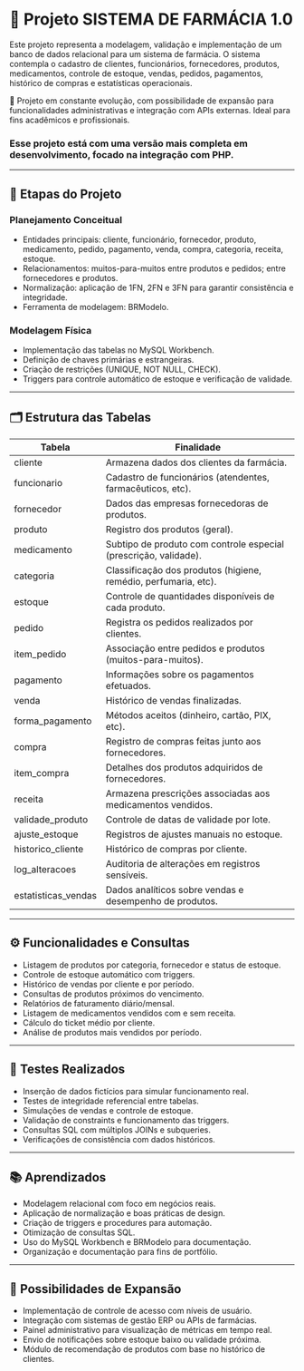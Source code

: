 # 💊 Projeto SISTEMA DE FARMÁCIA 1.0

Este projeto representa a modelagem, validação e implementação de um banco de dados relacional para um sistema de farmácia. O sistema contempla o cadastro de clientes, funcionários, fornecedores, produtos, medicamentos, controle de estoque, vendas, pedidos, pagamentos, histórico de compras e estatísticas operacionais.

📌 Projeto em constante evolução, com possibilidade de expansão para funcionalidades administrativas e integração com APIs externas. Ideal para fins acadêmicos e profissionais.

### Esse projeto está com uma versão mais completa em desenvolvimento, focado na integração com PHP.
---

## 📐 Etapas do Projeto

### Planejamento Conceitual

- Entidades principais: cliente, funcionário, fornecedor, produto, medicamento, pedido, pagamento, venda, compra, categoria, receita, estoque.
- Relacionamentos: muitos-para-muitos entre produtos e pedidos; entre fornecedores e produtos.
- Normalização: aplicação de 1FN, 2FN e 3FN para garantir consistência e integridade.
- Ferramenta de modelagem: BRModelo.

### Modelagem Física

- Implementação das tabelas no MySQL Workbench.
- Definição de chaves primárias e estrangeiras.
- Criação de restrições (UNIQUE, NOT NULL, CHECK).
- Triggers para controle automático de estoque e verificação de validade.

---

## 🗂️ Estrutura das Tabelas

| Tabela                | Finalidade                                                                |
|-----------------------|---------------------------------------------------------------------------|
| cliente               | Armazena dados dos clientes da farmácia.                                  |
| funcionario           | Cadastro de funcionários (atendentes, farmacêuticos, etc).                |
| fornecedor            | Dados das empresas fornecedoras de produtos.                              |
| produto               | Registro dos produtos (geral).                                            |
| medicamento           | Subtipo de produto com controle especial (prescrição, validade).          |
| categoria             | Classificação dos produtos (higiene, remédio, perfumaria, etc).           |
| estoque               | Controle de quantidades disponíveis de cada produto.                      |
| pedido                | Registra os pedidos realizados por clientes.                              |
| item_pedido           | Associação entre pedidos e produtos (muitos-para-muitos).                 |
| pagamento             | Informações sobre os pagamentos efetuados.                                |
| venda                 | Histórico de vendas finalizadas.                                          |
| forma_pagamento       | Métodos aceitos (dinheiro, cartão, PIX, etc).                             |
| compra                | Registro de compras feitas junto aos fornecedores.                        |
| item_compra           | Detalhes dos produtos adquiridos de fornecedores.                         |
| receita               | Armazena prescrições associadas aos medicamentos vendidos.                |
| validade_produto      | Controle de datas de validade por lote.                                   |
| ajuste_estoque        | Registros de ajustes manuais no estoque.                                  |
| historico_cliente     | Histórico de compras por cliente.                                         |
| log_alteracoes        | Auditoria de alterações em registros sensíveis.                           |
| estatisticas_vendas   | Dados analíticos sobre vendas e desempenho de produtos.                   |

---

## ⚙️ Funcionalidades e Consultas

- Listagem de produtos por categoria, fornecedor e status de estoque.
- Controle de estoque automático com triggers.
- Histórico de vendas por cliente e por período.
- Consultas de produtos próximos do vencimento.
- Relatórios de faturamento diário/mensal.
- Listagem de medicamentos vendidos com e sem receita.
- Cálculo do ticket médio por cliente.
- Análise de produtos mais vendidos por período.

---

## 🧪 Testes Realizados

- Inserção de dados fictícios para simular funcionamento real.
- Testes de integridade referencial entre tabelas.
- Simulações de vendas e controle de estoque.
- Validação de constraints e funcionamento das triggers.
- Consultas SQL com múltiplos JOINs e subqueries.
- Verificações de consistência com dados históricos.

---

## 📚 Aprendizados

- Modelagem relacional com foco em negócios reais.
- Aplicação de normalização e boas práticas de design.
- Criação de triggers e procedures para automação.
- Otimização de consultas SQL.
- Uso do MySQL Workbench e BRModelo para documentação.
- Organização e documentação para fins de portfólio.

---

## 🚀 Possibilidades de Expansão

- Implementação de controle de acesso com níveis de usuário.
- Integração com sistemas de gestão ERP ou APIs de farmácias.
- Painel administrativo para visualização de métricas em tempo real.
- Envio de notificações sobre estoque baixo ou validade próxima.
- Módulo de recomendação de produtos com base no histórico de clientes.
